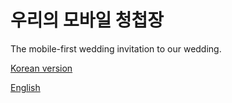 # 우리의 모바일 청첩장

The mobile-first wedding invitation to our wedding. 

[Korean version](https://jieun-marries-hyowook.com)

[English](https://jieun-marries-hyowook.com/?lang=en)

